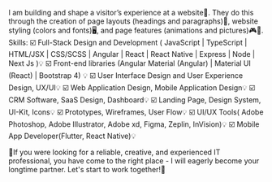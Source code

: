 I am building and shape a visitor’s experience at a website🚀.
They do this through the creation of page layouts (headings and paragraphs)📃,
website styling (colors and fonts)🖥️, and page features (animations and pictures)🎮🎯.
Skills:
☑️ Full-Stack Design and Development ( JavaScript | TypeScript | HTML/JSX | CSS/SCSS |
Angular | React | React Native | Express | Node | Next Js )💡
☑️ Front-end libraries (Angular Material (Angular) | Material UI (React) | Bootstrap 4) 💡
☑️ User Interface Design and User Experience Design, UX/UI💡
☑️ Web Application Design, Mobile Application Design💡
☑️ CRM Software, SaaS Design, Dashboard💡
☑️ Landing Page, Design System, UI-Kit, Icons💡
☑️ Prototypes, Wireframes, User Flow💡
☑️ UI/UX Tools( Adobe Photoshop, Adobe Illustrator, Adobe xd, Figma, Zeplin, InVision)💡
☑️ Mobile App Developer(Flutter, React Native)💡

🤩If you were looking for a reliable, creative, and experienced IT professional, you have come to the right place - I will eagerly become your longtime partner.
Let's start to work together!🚀

<!---
MohamedSaberAbdElHakim/MohamedSaberAbdElHakim is a ✨ special ✨ repository because its `README.md` (this file) appears on your GitHub profile.
You can click the Preview link to take a look at your changes.
--->

